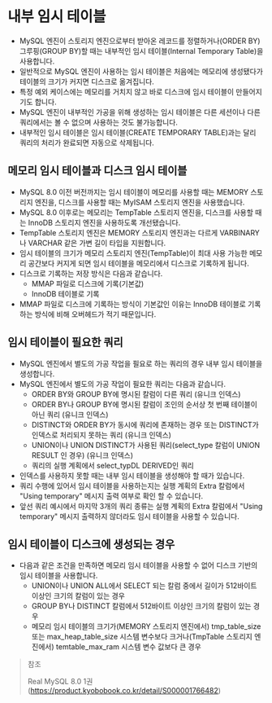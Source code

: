 # 내부 임시 테이블

* MySQL 엔진이 스토리지 엔진으로부터 받아온 레코드를 정렬하거나(ORDER BY) 그루핑(GROUP BY)할 때는 내부적인 임시 테이블(Internal Temporary Table)을 사용합니다.
* 일반적으로 MySQL 엔진이 사용하는 임시 테이블은 처음에는 메모리에 생성됐다가 테이블의 크기가 커지면 디스크로 옮겨집니다.
* 특정 예외 케이스에는 메모리를 거치지 않고 바로 디스크에 임시 테이블이 만들어지기도 합니다.
* MySQL 엔진이 내부적인 가공을 위해 생성하는 임시 테이블은 다른 세션이나 다른 쿼리에서는 볼 수 없으며 사용하는 것도 불가능합니다.
* 내부적인 임시 테이블은 임시 테이블(CREATE TEMPORARY TABLE)과는 달리 쿼리의 처리가 완료되면 자동으로 삭제됩니다.

## 메모리 임시 테이블과 디스크 임시 테이블

* MySQL 8.0 이전 버전까지는 임시 테이블이 메모리를 사용할 때는 MEMORY 스토리지 엔진을, 디스크를 사용할 때는 MyISAM 스토리지 엔진을 사용했습니다.
* MySQL 8.0 이후로는 메모리는 TempTable 스토리지 엔진을, 디스크를 사용할 때는 InnoDB 스토리지 엔진을 사용하도록 개선됐습니다.
* TempTable 스토리지 엔진은 MEMORY 스토리지 엔진과는 다르게 VARBINARY나 VARCHAR 같은 가변 길이 타입을 지원합니다.
* 임시 테이블의 크기가 메모리 스토리지 엔진(TempTable)이 최대 사용 가능한 메모리 공간보다 커지게 되면 임시 테이블을 메모리에서 디스크로 기록하게 됩니다.
* 디스크로 기록하는 저장 방식은 다음과 같습니다.
  * MMAP 파일로 디스크에 기록(기본값)
  * InnoDB 테이블로 기록
* MMAP 파일로 디스크에 기록하는 방식이 기본값인 이유는 InnoDB 테이블로 기록하는 방식에 비해 오버헤드가 적기 때문입니다.

## 임시 테이블이 필요한 쿼리

* MySQL 엔진에서 별도의 가공 작업을 필요로 하는 쿼리의 경우 내부 임시 테이블을 생성합니다.
* MySQL 엔진에서 별도의 가공 작업이 필요한 쿼리는 다음과 같습니다.
  * ORDER BY와 GROUP BY에 명시된 칼럼이 다른 쿼리 (유니크 인덱스)
  * ORDER BY나 GROUP BY에 명시된 칼럼이 조인의 순서상 첫 번째 테이블이 아닌 쿼리 (유니크 인덱스)
  * DISTINCT와 ORDER BY가 동시에 쿼리에 존재하는 경우 또는 DISTINCT가 인덱스로 처리되지 못하는 쿼리 (유니크 인덱스)
  * UNION이나 UNION DISTINCT가 사용된 쿼리(select_type 칼럼이 UNION RESULT 인 경우) (유니크 인덱스)
  * 쿼리의 실행 계획에서 select_typDL DERIVED인 쿼리
* 인덱스를 사용하지 못할 때는 내부 임시 테이블을 생성해야 할 때가 있습니다.
* 쿼리 수행에 있어서 임시 테이블을 사용하는지는 실행 계획의 Extra 칼럼에서 "Using temporary" 메시지 출력 여부로 확인 할 수 있습니다.
* 앞선 쿼리 예시에서 마지막 3개의 쿼리 종류는 실행 계획의 Extra 칼럼에서 "Using temporary" 메시지 출력하지 않더라도 임시 테이블을 사용할 수 있습니다.

## 임시 테이블이 디스크에 생성되는 경우

* 다음과 같은 조건을 만족하면 메모리 임시 테이블을 사용할 수 없어 디스크 기반의 임시 테이블을 사용합니다.
  * UNION이나 UNION ALL에서 SELECT 되는 칼럼 중에서 길이가 512바이트 이상인 크기의 칼럼이 있는 경우
  * GROUP BY나 DISTINCT 칼럼에서 512바이트 이상인 크기의 칼럼이 있는 경우
  * 메모리 임시 테이블의 크기가(MEMORY 스토리지 엔진에서) tmp_table_size 또는 max_heap_table_size 시스템 변수보다 크거나(TmpTable 스토리지 엔진에서) temtable_max_ram 시스템 변수 값보다 큰 경우

> 참조
>
> Real MySQL 8.0 1권(https://product.kyobobook.co.kr/detail/S000001766482)